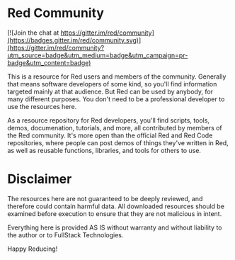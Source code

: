 # Red Community

[![Join the chat at https://gitter.im/red/community](https://badges.gitter.im/red/community.svg)](https://gitter.im/red/community?utm_source=badge&utm_medium=badge&utm_campaign=pr-badge&utm_content=badge)

This is a resource for Red users and members of the community. Generally that
means software developers of some kind, so you'll find information targeted
mainly at that audience. But Red can be used by anybody, for many different
purposes. You don't need to be a professional developer to use the resources
here.

As a resource repository for Red developers, you'll find scripts, tools, demos,
documenation, tutorials, and more, all contributed by members of the Red
community. It's more open than the official Red and Red Code repositories, where
people can post demos of things they've written in Red, as well as reusable
functions, libraries, and tools for others to use.

# Disclaimer

The resources here are not guaranteed to be deeply reviewed, and therefore could
contain harmful data. All downloaded resources should be examined before
execution to ensure that they are not malicious in intent.

Everything here is provided AS IS without warranty and without liability to the
author or to FullStack Technologies.


Happy Reducing!
